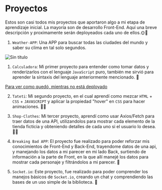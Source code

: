 # Proyectos

Estos son casi todos mis proyectos que aportaron algo a mi etapa de aprendizaje inicial. La mayoría son de desarrollo Front-End.
Aquí una breve descripción y proximamente serán deployeados cada uno de ellos.🌞🌈

1. `Weather-APP`: Una APP para buscar todas las ciudades del mundo y saber su clima en tal solo segundos.

![Sin título](https://user-images.githubusercontent.com/73850740/133541385-6746a025-2f99-4e9a-a212-48ccd1ac540e.png)

1. `Calculadora`: Mi primer proyecto para entender como tomar datos y renderizarlos con el lenguaje `JavaScript` puro, también me sirvió para aprender la sintaxis del lenguaje anteriormente mencionado. 🦧

[Para ver como quedó, mientras no está deployado](https://github.com/FacuRearte/Proyectos/tree/master/React-1/tateti/comoQuedoElProyecto)

2. `Tateti`: Mi segundo proyecto, en el cual aprendí como mezcar `HTML` + `CSS` + `JAVASCRIPT` y aplicar la propiedad "hover" en `CSS` para hacer animaciones. 🤼‍♂️

3. `Shop-Clothes`: Mi tercer proyecto, aprendí como usar Axios/Fetch para traer datos de una API, utilizandolos para mostrar cada elemento de la tienda ficticia y obteniendo detalles de cada uno si el usuario lo desea. 👨‍🔧

4. `Breaking Bad APP`: El proyecto fue realizado para poder reforzar mis conocimientos de Front-End y Back-End, trayendome datos de una api, y manejando los datos a mi parecer en mi lado Back, surtiendo de información a la parte de Front, en la que allí manejé los datos para mostrar cada personaje y filtrándolos a mi parecer. 👀

5. `Socket.io`: Este proyecto, fue realizado para poder comprender los manejos básicos de `Socket.io`, creando un chat y comprendiendo las bases de un uso simple de la biblioteca. 💯

